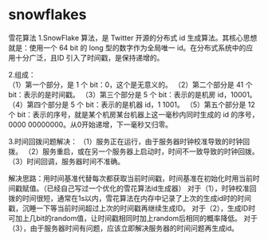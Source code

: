 # snowflakes

雪花算法
1.SnowFlake 算法，是 Twitter 开源的分布式 id 生成算法。其核心思想就是：使用一个 64 bit 的 long 型的数字作为全局唯一 id。在分布式系统中的应用十分广泛，且ID 引入了时间戳，是保持递增的。

2.组成：		
（1）第一个部分，是 1 个 bit：0，这个是无意义的。
（2）第二个部分是 41 个 bit：表示的是时间戳。
（3）第三个部分是 5 个 bit：表示的是机房 id，10001。
（4）第四个部分是 5 个 bit：表示的是机器 id，1 1001。
（5）第五个部分是 12 个 bit：表示的序号，就是某个机房某台机器上这一毫秒内同时生成的 id 的序号，0000 00000000。从0开始递增，下一毫秒又归零。

3.时间回拨问题解决：
（1）服务正在运行，由于服务器时钟校准导致的时钟回拨。
（2）服务重启，或在另一个服务器上启动时，时间不一致导致的时钟回拨。
（3）时间回调，服务器时间不准确。

解决思路：用时间基准代替每次都获取当前时间戳，时间基准在初始化时用当前时间戳赋值。（已经自己写过一个优化的雪花算法id生成器）
对于（1），时钟校准回拨的时间很短，通常在1s以内，雪花算法在内存中记录了上次的生成id时的时间戳，沉睡一下等当前时间超过上次的时间戳再继续生成ID。
对于（2），生成ID时可加上几bit的random值，让时间戳相同时加上random后相同的概率降低。
对于（3），由于服务器时间有问题，应该立即解决服务器的时间问题再生成id。